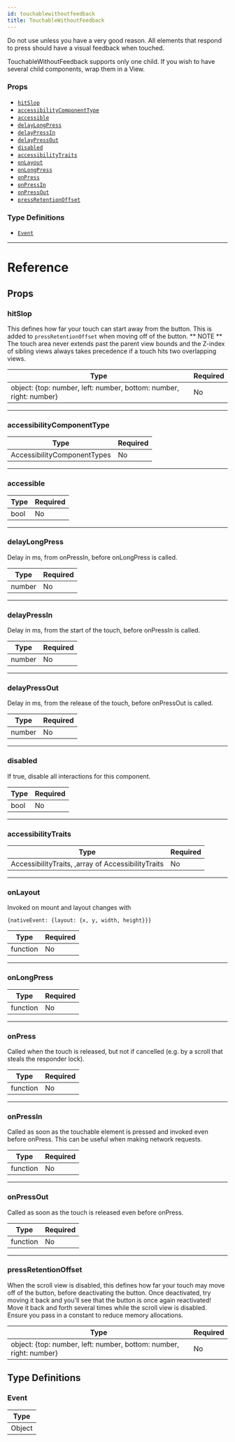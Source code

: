 ```yaml
---
id: touchablewithoutfeedback
title: TouchableWithoutFeedback
---
```


Do not use unless you have a very good reason. All elements that respond to press should have a visual feedback when touched.

TouchableWithoutFeedback supports only one child. If you wish to have several child components, wrap them in a View.

### Props

- [`hitSlop`](../touchablewithoutfeedback/#hitslop)
- [`accessibilityComponentType`](../touchablewithoutfeedback/#accessibilitycomponenttype)
- [`accessible`](../touchablewithoutfeedback/#accessible)
- [`delayLongPress`](../touchablewithoutfeedback/#delaylongpress)
- [`delayPressIn`](../touchablewithoutfeedback/#delaypressin)
- [`delayPressOut`](../touchablewithoutfeedback/#delaypressout)
- [`disabled`](../touchablewithoutfeedback/#disabled)
- [`accessibilityTraits`](../touchablewithoutfeedback/#accessibilitytraits)
- [`onLayout`](../touchablewithoutfeedback/#onlayout)
- [`onLongPress`](../touchablewithoutfeedback/#onlongpress)
- [`onPress`](../touchablewithoutfeedback/#onpress)
- [`onPressIn`](../touchablewithoutfeedback/#onpressin)
- [`onPressOut`](../touchablewithoutfeedback/#onpressout)
- [`pressRetentionOffset`](../touchablewithoutfeedback/#pressretentionoffset)

### Type Definitions

- [`Event`](../touchablewithoutfeedback/#event)

---

# Reference

## Props

### hitSlop

This defines how far your touch can start away from the button. This is added to `pressRetentionOffset` when moving off of the button. ** NOTE ** The touch area never extends past the parent view bounds and the Z-index of sibling views always takes precedence if a touch hits two overlapping views.

| Type                                                               | Required |
| ------------------------------------------------------------------ | -------- |
| object: {top: number, left: number, bottom: number, right: number} | No       |

---

### accessibilityComponentType

| Type                        | Required |
| --------------------------- | -------- |
| AccessibilityComponentTypes | No       |

---

### accessible

| Type | Required |
| ---- | -------- |
| bool | No       |

---

### delayLongPress

Delay in ms, from onPressIn, before onLongPress is called.

| Type   | Required |
| ------ | -------- |
| number | No       |

---

### delayPressIn

Delay in ms, from the start of the touch, before onPressIn is called.

| Type   | Required |
| ------ | -------- |
| number | No       |

---

### delayPressOut

Delay in ms, from the release of the touch, before onPressOut is called.

| Type   | Required |
| ------ | -------- |
| number | No       |

---

### disabled

If true, disable all interactions for this component.

| Type | Required |
| ---- | -------- |
| bool | No       |

---

### accessibilityTraits

| Type                                               | Required |
| -------------------------------------------------- | -------- |
| AccessibilityTraits, ,array of AccessibilityTraits | No       |

---

### onLayout

Invoked on mount and layout changes with

`{nativeEvent: {layout: {x, y, width, height}}}`

| Type     | Required |
| -------- | -------- |
| function | No       |

---

### onLongPress

| Type     | Required |
| -------- | -------- |
| function | No       |

---

### onPress

Called when the touch is released, but not if cancelled (e.g. by a scroll that steals the responder lock).

| Type     | Required |
| -------- | -------- |
| function | No       |

---

### onPressIn

Called as soon as the touchable element is pressed and invoked even before onPress. This can be useful when making network requests.

| Type     | Required |
| -------- | -------- |
| function | No       |

---

### onPressOut

Called as soon as the touch is released even before onPress.

| Type     | Required |
| -------- | -------- |
| function | No       |

---

### pressRetentionOffset

When the scroll view is disabled, this defines how far your touch may move off of the button, before deactivating the button. Once deactivated, try moving it back and you'll see that the button is once again reactivated! Move it back and forth several times while the scroll view is disabled. Ensure you pass in a constant to reduce memory allocations.

| Type                                                               | Required |
| ------------------------------------------------------------------ | -------- |
| object: {top: number, left: number, bottom: number, right: number} | No       |

## Type Definitions

### Event

| Type   |
| ------ |
| Object |
